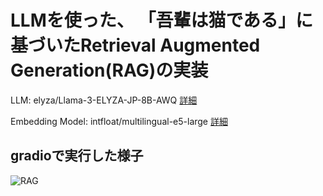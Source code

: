 # LLMを使った、 「吾輩は猫である」に基づいたRetrieval Augmented Generation(RAG)の実装
LLM: elyza/Llama-3-ELYZA-JP-8B-AWQ  [詳細](https://huggingface.co/elyza/Llama-3-ELYZA-JP-8B)

Embedding Model: intfloat/multilingual-e5-large  [詳細](https://huggingface.co/intfloat/multilingual-e5-large)

## gradioで実行した様子
![RAG](https://github.com/twin1shun/RAG/assets/128522258/d2a10ee1-4daf-419e-8e4a-afd0e36308fd)

